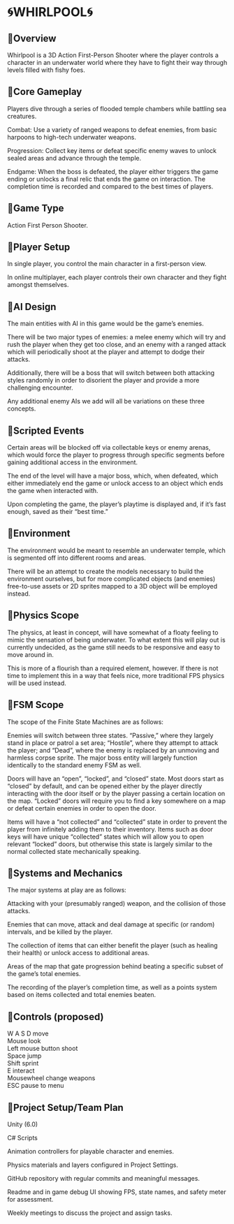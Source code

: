 # 🌀WHIRLPOOL🌀

## 🌊Overview

Whirlpool is a 3D Action First-Person Shooter where the player controls a character in an underwater world where they have to fight their way through levels filled with fishy foes.

## 🌊Core Gameplay
Players dive through a series of flooded temple chambers while battling sea creatures.   

Combat: Use a variety of ranged weapons to defeat enemies, from basic harpoons to high-tech underwater weapons.  

Progression: Collect key items or defeat specific enemy waves to unlock sealed areas and advance through the temple.  

Endgame: When the boss is defeated, the player either triggers the game ending or unlocks a final relic that ends the game on interaction. The completion time is recorded and compared to the best times of players.  

## 🌊Game Type

Action First Person Shooter.

## 🌊Player Setup

In single player, you control the main character in a first-person view.

In online multiplayer, each player controls their own character and they fight amongst themselves.

## 🌊AI Design
The main entities with AI in this game would be the game’s enemies. 

There will be two major types of enemies: a melee enemy which will try and rush the player when they get too close, and an enemy with a ranged attack which will periodically shoot at the player and attempt to dodge their attacks. 

Additionally, there will be a boss that will switch between both attacking styles randomly in order to disorient the player and provide a more challenging encounter.

Any additional enemy AIs we add will all be variations on these three concepts.


## 🌊Scripted Events

Certain areas will be blocked off via collectable keys or enemy arenas, which would force the player to progress through specific segments before gaining additional access in the environment.

The end of the level will have a major boss, which, when defeated, which either immediately end the game or unlock access to an object which ends the game when interacted with.

Upon completing the game, the player’s playtime is displayed and, if it’s fast enough, saved as their “best time.”


## 🌊Environment

The environment would be meant to resemble an underwater temple, which is segmented off into different rooms and areas.

There will be an attempt to create the models necessary to build the environment ourselves, but for more complicated objects (and enemies) free-to-use assets or 2D sprites mapped to a 3D object will be employed instead.

## 🌊Physics Scope

The physics, at least in concept, will have somewhat of a floaty feeling to mimic the sensation of being underwater. To what extent this will play out is currently undecided, as the game still needs to be responsive and easy to move around in.

This is more of a flourish than a required element, however. If there is not time to implement this in a way that feels nice, more traditional FPS physics will be used instead.

## 🌊FSM Scope

The scope of the Finite State Machines are as follows:

Enemies will switch between three states. “Passive,” where they largely stand in place or patrol a set area; “Hostile”, where they attempt to attack the player; and “Dead”, where the enemy is replaced by an unmoving and harmless corpse sprite. The major boss entity will largely function identically to the standard enemy FSM as well.

Doors will have an “open”, “locked”, and “closed” state. Most doors start as “closed” by default, and can be opened either by the player directly interacting with the door itself or by the player passing a certain location on the map. “Locked” doors will require you to find a key somewhere on a map or defeat certain enemies in order to open the door.

Items will have a “not collected” and “collected” state in order to prevent the player from infinitely adding them to their inventory. Items such as door keys will have unique “collected” states which will allow you to open relevant “locked” doors, but otherwise this state is largely similar to the normal collected state mechanically speaking.


## 🌊Systems and Mechanics

The major systems at play are as follows:

Attacking with your (presumably ranged) weapon, and the collision of those attacks.

Enemies that can move, attack and deal damage at specific (or random) intervals, and be killed by the player.

The collection of items that can either benefit the player (such as healing their health) or unlock access to additional areas.

Areas of the map that gate progression behind beating a specific subset of the game’s total enemies.

The recording of the player’s completion time, as well as a points system based on items collected and total enemies beaten.


## 🌊Controls (proposed)
W A S D              move  
Mouse                look  
Left mouse button    shoot  
Space                jump  
Shift                sprint  
E                    interact  
Mousewheel           change weapons  
ESC                  pause to menu  

## 🌊Project Setup/Team Plan
Unity (6.0)

C# Scripts

Animation controllers for playable character and enemies.

Physics materials and layers configured in Project Settings.

GitHub repository with regular commits and meaningful messages.

Readme and in game debug UI showing FPS, state names, and safety meter for assessment.

Weekly meetings to discuss the project and assign tasks.

